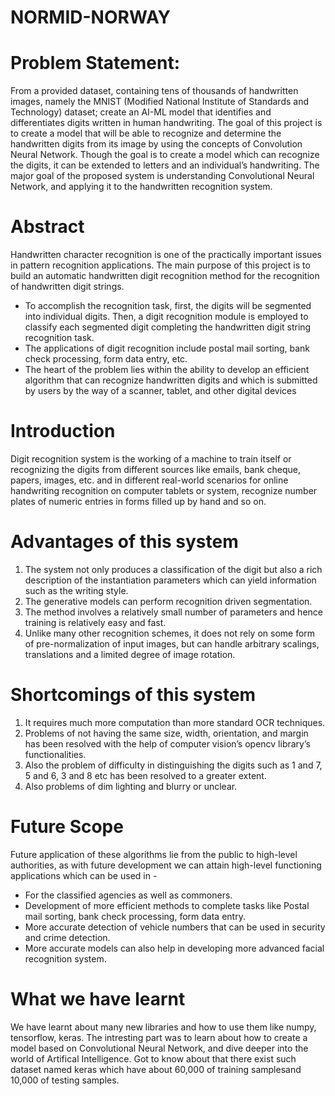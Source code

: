 # NORMID-NORWAY

# Problem Statement:  
From a provided dataset, containing tens of thousands of handwritten images, namely the MNIST (Modified National Institute of Standards and Technology) dataset; create an AI-ML model that identifies and differentiates digits written in human handwriting. 
The goal of this project is to create a model that will be able to recognize and determine the handwritten digits from its image by using the concepts of Convolution Neural Network. Though the goal is to create a model which can recognize the digits, it can be extended to letters and an individual’s handwriting. The major goal of the proposed system is understanding Convolutional Neural Network, and applying it to the handwritten recognition system.

# Abstract
Handwritten character recognition is one of the practically important issues in pattern recognition applications. The main purpose of this project is to build an automatic handwritten digit recognition method for the recognition of handwritten digit strings.
* To accomplish the recognition task, first, the digits will be segmented into individual digits. Then, a digit recognition module is employed to classify each segmented digit completing the handwritten digit string recognition task.
* The applications of digit recognition include postal mail sorting, bank check processing, form data
entry, etc. 
* The heart of the problem lies within the ability to develop an efficient algorithm that can recognize handwritten digits and which is submitted by users by the way of a scanner, tablet, and other digital devices

# Introduction
Digit recognition system is the working of a machine to train itself or recognizing the digits from different sources like emails, bank cheque, papers, images, etc. and in different real-world scenarios for online handwriting recognition on computer tablets or system, recognize number plates of numeric entries in forms filled up by hand and so on.


# Advantages of this system
1) The system not only produces a classification of the digit but also a rich description of the instantiation parameters which can yield information such as the writing style.
2) The generative models can perform recognition driven segmentation.
3) The method involves a relatively small number of parameters and hence training is relatively easy and fast.
4) Unlike many other recognition schemes, it does not rely on some form of pre-normalization of input images, but can handle arbitrary scalings, translations and a limited degree of image rotation. 

# Shortcomings of this system
1) It requires much more computation than more standard OCR techniques.
2) Problems of not having the same size, width, orientation, and margin has been resolved with the help of computer vision’s opencv library’s functionalities.
3) Also the problem of difficulty in distinguishing the digits such as 1 and 7, 5 and 6, 3 and 8 etc has been resolved to a greater extent. 
4) Also problems of dim lighting and blurry or unclear.

# Future Scope
Future application of these algorithms lie from the public to high-level authorities, as with future development we can attain high-level functioning applications which can be used in -
* For the classified agencies as well as commoners.
* Development of more efficient methods to complete tasks like Postal mail sorting, bank check processing, form data entry.
* More accurate detection of  vehicle numbers that can be used in security and crime detection.
* More accurate models can also help in developing more advanced facial recognition system.

# What we have learnt
We have learnt about many new libraries and how to use them like numpy, tensorflow, keras. The intresting part was to learn about how to create a model based on Convolutional Neural Network, and dive deeper into the world of Artifical Intelligence. Got to know about that there exist such dataset named keras which have about 60,000 of training samplesand 10,000 of testing samples. 
